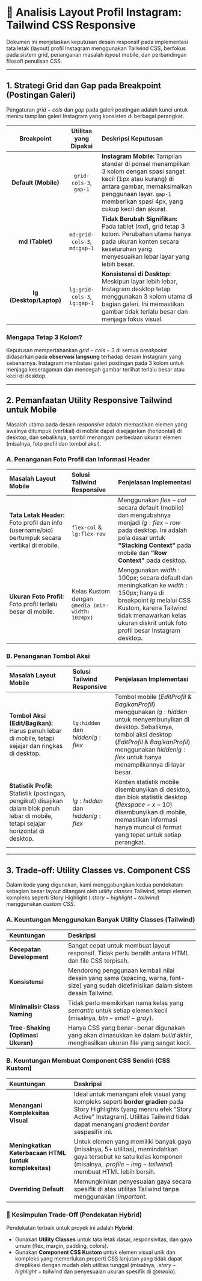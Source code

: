 # 🚀 Analisis Layout Profil Instagram: Tailwind CSS Responsive

Dokumen ini menjelaskan keputusan desain responsif pada implementasi tata letak (layout) profil Instagram menggunakan Tailwind CSS, berfokus pada sistem grid, penanganan masalah *layout* mobile, dan perbandingan filosofi penulisan CSS.

---

## 1. Strategi Grid dan Gap pada Breakpoint (Postingan Galeri)

Pengaturan $`grid-cols`$ dan $`gap`$ pada galeri postingan adalah kunci untuk meniru tampilan galeri Instagram yang konsisten di berbagai perangkat.

| Breakpoint | Utilitas yang Dipakai | Deskripsi Keputusan |
| :---: | :---: | :--- |
| **Default (Mobile)** | `grid-cols-3`, `gap-1` | **Instagram Mobile:** Tampilan standar di ponsel menampilkan 3 kolom dengan spasi sangat kecil (1px atau kurang) di antara gambar, memaksimalkan penggunaan layar. `gap-1` memberikan spasi 4px, yang cukup kecil dan akurat. |
| **md (Tablet)** | `md:grid-cols-3`, `md:gap-1` | **Tidak Berubah Signifikan:** Pada tablet ($`md`$), grid tetap 3 kolom. Perubahan utama hanya pada ukuran konten secara keseluruhan yang menyesuaikan lebar layar yang lebih besar. |
| **lg (Desktop/Laptop)** | `lg:grid-cols-3`, `lg:gap-1` | **Konsistensi di Desktop:** Meskipun layar lebih lebar, Instagram desktop tetap menggunakan 3 kolom utama di bagian galeri. Ini memastikan gambar tidak terlalu besar dan menjaga fokus visual. |

### Mengapa Tetap 3 Kolom?

Keputusan mempertahankan $`grid-cols-3`$ di semua *breakpoint* didasarkan pada **observasi langsung** terhadap desain Instagram yang sebenarnya. Instagram membatasi galeri postingan pada 3 kolom untuk menjaga keseragaman dan mencegah gambar terlihat terlalu besar atau kecil di desktop.

---

## 2. Pemanfaatan Utility Responsive Tailwind untuk Mobile

Masalah utama pada desain *responsive* adalah memastikan elemen yang awalnya ditumpuk (vertikal) di mobile dapat disejajarkan (horizontal) di desktop, dan sebaliknya, sambil menangani perbedaan ukuran elemen (misalnya, foto profil dan tombol aksi).

### A. Penanganan Foto Profil dan Informasi Header

| Masalah Layout Mobile | Solusi Tailwind Responsive | Penjelasan Implementasi |
| :--- | :--- | :--- |
| **Tata Letak Header:** Foto profil dan info (username/bio) bertumpuk secara vertikal di mobile. | `flex-col` & `lg:flex-row` | Menggunakan $`flex-col`$ secara default (mobile) dan mengubahnya menjadi $`lg:flex-row`$ pada desktop. Ini adalah pola dasar untuk **"Stacking Context"** pada mobile dan **"Row Context"** pada desktop. |
| **Ukuran Foto Profil:** Foto profil terlalu besar di mobile. | Kelas Kustom dengan `@media (min-width: 1024px)` | Menggunakan $`width: 100px;`$ secara default dan meningkatkan ke $`width: 150px;`$ hanya di breakpoint $`lg`$ melalui CSS Kustom, karena Tailwind tidak menawarkan kelas ukuran diskrit untuk foto profil besar Instagram desktop. |

### B. Penanganan Tombol Aksi

| Masalah Layout Mobile | Solusi Tailwind Responsive | Penjelasan Implementasi |
| :--- | :--- | :--- |
| **Tombol Aksi (Edit/Bagikan):** Harus penuh lebar di mobile, tetapi sejajar dan ringkas di desktop. | `lg:hidden` dan $`hidden lg:flex`$ | Tombol mobile ($`Edit Profil`$ & $`Bagikan Profil`$) menggunakan $`lg:hidden`$ untuk menyembunyikan di desktop. Sebaliknya, tombol aksi desktop ($`Edit Profil`$ & $`Bagikan Profil`$) menggunakan $`hidden lg:flex`$ untuk hanya menampilkannya di layar besar. |
| **Statistik Profil:** Statistik (postingan, pengikut) disajikan dalam blok penuh lebar di mobile, tetapi sejajar horizontal di desktop. | $`lg:hidden`$ dan $`hidden lg:flex`$ | Konten statistik mobile disembunyikan di desktop, dan blok statistik desktop ($`flex space-x-10`$) disembunyikan di mobile, memastikan informasi hanya muncul di format yang tepat untuk setiap perangkat. |

---

## 3. Trade-off: Utility Classes vs. Component CSS

Dalam kode yang digunakan, kami menggabungkan kedua pendekatan: sebagian besar layout ditangani oleh *utility classes* Tailwind, tetapi elemen kompleks seperti Story Highlight ($`.story-highlight-tailwind`$) menggunakan *custom CSS*.

### A. Keuntungan Menggunakan Banyak Utility Classes (Tailwind)

| Keuntungan | Deskripsi |
| :--- | :--- |
| **Kecepatan Development** | Sangat cepat untuk membuat layout responsif. Tidak perlu beralih antara HTML dan file CSS terpisah. |
| **Konsistensi** | Mendorong penggunaan kembali nilai desain yang sama (spacing, warna, font-size) yang sudah didefinisikan dalam sistem desain Tailwind. |
| **Minimalisir Class Naming** | Tidak perlu memikirkan nama kelas yang *semantic* untuk setiap elemen kecil (misalnya, $`btn-small-gray`$). |
| **Tree-Shaking (Optimasi Ukuran)** | Hanya CSS yang benar-benar digunakan yang akan dimasukkan ke dalam *build* akhir, menghasilkan ukuran file yang sangat kecil. |

### B. Keuntungan Membuat Component CSS Sendiri (CSS Kustom)

| Keuntungan | Deskripsi |
| :--- | :--- |
| **Menangani Kompleksitas Visual** | Ideal untuk menangani efek visual yang kompleks seperti **border gradien** pada Story Highlights (yang meniru efek "Story Active" Instagram). Utilitas Tailwind tidak dapat menangani *gradient border* sespesifik ini. |
| **Meningkatkan Keterbacaan HTML (untuk kompleksitas)** | Untuk elemen yang memiliki banyak gaya (misalnya, 5+ utilitas), memindahkan gaya tersebut ke satu kelas komponen (misalnya, $`.profile-img-tailwind`$) membuat HTML lebih bersih. |
| **Overriding Default** | Memungkinkan penyesuaian gaya secara spesifik di atas utilitas Tailwind tanpa menggunakan $`!important`$. |

### 🤝 Kesimpulan Trade-Off (Pendekatan Hybrid)

Pendekatan terbaik untuk proyek ini adalah **Hybrid**.

* Gunakan **Utility Classes** untuk tata letak dasar, responsivitas, dan gaya umum (flex, margin, padding, colors).
* Gunakan **Component CSS Kustom** untuk elemen visual unik dan kompleks yang memerlukan properti CSS lanjutan yang tidak dapat direplikasi dengan mudah oleh utilitas tunggal (misalnya, $`.story-highlight-tailwind`$ dan penyesuaian ukuran spesifik di $`@media`$).